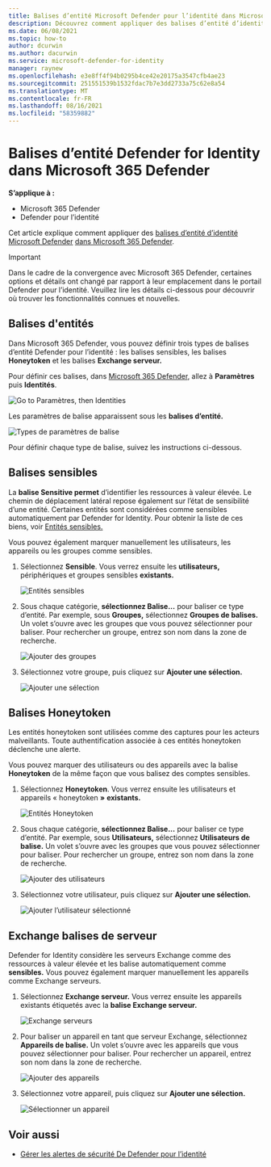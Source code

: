 ```yaml
---
title: Balises d’entité Microsoft Defender pour l’identité dans Microsoft 365 Defender
description: Découvrez comment appliquer des balises d’entité d’identité Microsoft Defender dans Microsoft 365 Defender
ms.date: 06/08/2021
ms.topic: how-to
author: dcurwin
ms.author: dacurwin
ms.service: microsoft-defender-for-identity
manager: raynew
ms.openlocfilehash: e3e8ff4f94b0295b4ce42e20175a3547cfb4ae23
ms.sourcegitcommit: 251551539b1532fdac7b7e3dd2733a75c62e8a54
ms.translationtype: MT
ms.contentlocale: fr-FR
ms.lasthandoff: 08/16/2021
ms.locfileid: "58359882"
---
```

# <a name="defender-for-identity-entity-tags-in-microsoft-365-defender"></a>Balises d’entité Defender for Identity dans Microsoft 365 Defender

**S’applique à :**

- Microsoft 365 Defender
- Defender pour l’identité

Cet article explique comment appliquer des [balises d’entité d’identité Microsoft Defender](/defender-for-identity) [dans Microsoft 365 Defender](/microsoft-365/security/defender/overview-security-center).

>[!IMPORTANT]
>Dans le cadre de la convergence avec Microsoft 365 Defender, certaines options et détails ont changé par rapport à leur emplacement dans le portail Defender pour l’identité. Veuillez lire les détails ci-dessous pour découvrir où trouver les fonctionnalités connues et nouvelles.

## <a name="entity-tags"></a>Balises d'entités

Dans Microsoft 365 Defender, vous pouvez définir trois types de balises d’entité Defender pour l’identité : les balises sensibles, les balises **Honeytoken** et les balises **Exchange serveur.**

Pour définir ces balises, dans [Microsoft 365 Defender](https://security.microsoft.com/), allez à **Paramètres** puis **Identités**.

![Go to Paramètres, then Identities](../../media/defender-identity/settings-identities.png)

Les paramètres de balise apparaissent sous les **balises d’entité.**

![Types de paramètres de balise](../../media/defender-identity/tag-settings.png)

Pour définir chaque type de balise, suivez les instructions ci-dessous.

## <a name="sensitive--tags"></a>Balises sensibles

La **balise Sensitive permet** d’identifier les ressources à valeur élevée. Le chemin de déplacement latéral repose également sur l’état de sensibilité d’une entité. Certaines entités sont considérées comme sensibles automatiquement par Defender for Identity. Pour obtenir la liste de ces biens, voir [Entités sensibles.](/defender-for-identity/manage-sensitive-honeytoken-accounts#sensitive-entities)

Vous pouvez également marquer manuellement les utilisateurs, les appareils ou les groupes comme sensibles.

1. Sélectionnez **Sensible**. Vous verrez ensuite les **utilisateurs,** périphériques et groupes sensibles **existants.** 

    ![Entités sensibles](../../media/defender-identity/sensitive-entities.png)

1. Sous chaque catégorie, **sélectionnez Balise...** pour baliser ce type d’entité. Par exemple, sous **Groupes,** sélectionnez **Groupes de balises.** Un volet s’ouvre avec les groupes que vous pouvez sélectionner pour baliser. Pour rechercher un groupe, entrez son nom dans la zone de recherche.

    ![Ajouter des groupes](../../media/defender-identity/add-groups.png)

1. Sélectionnez votre groupe, puis cliquez sur **Ajouter une sélection.**

    ![Ajouter une sélection](../../media/defender-identity/add-selection.png)

## <a name="honeytoken-tags"></a>Balises Honeytoken

Les entités honeytoken sont utilisées comme des captures pour les acteurs malveillants. Toute authentification associée à ces entités honeytoken déclenche une alerte.

Vous pouvez marquer des utilisateurs ou des appareils avec la balise **Honeytoken** de la même façon que vous balisez des comptes sensibles.

1. Sélectionnez **Honeytoken**. Vous verrez ensuite les utilisateurs et appareils « honeytoken **»** **existants.**

    ![Entités Honeytoken](../../media/defender-identity/honeytoken-entities.png)

1. Sous chaque catégorie, **sélectionnez Balise...** pour baliser ce type d’entité. Par exemple, sous **Utilisateurs,** sélectionnez **Utilisateurs de balise.** Un volet s’ouvre avec les groupes que vous pouvez sélectionner pour baliser. Pour rechercher un groupe, entrez son nom dans la zone de recherche.

    ![Ajouter des utilisateurs](../../media/defender-identity/add-users.png)

1. Sélectionnez votre utilisateur, puis cliquez sur **Ajouter une sélection.**

    ![Ajouter l’utilisateur sélectionné](../../media/defender-identity/add-selected-user.png)

## <a name="exchange-server-tags"></a>Exchange balises de serveur

Defender for Identity considère les serveurs Exchange comme des ressources à valeur élevée et les balise automatiquement comme **sensibles.** Vous pouvez également marquer manuellement les appareils comme Exchange serveurs.

1. Sélectionnez **Exchange serveur.** Vous verrez ensuite les appareils existants étiquetés avec la **balise Exchange serveur.**

    ![Exchange serveurs](../../media/defender-identity/exchange-servers.png)

1. Pour baliser un appareil en tant que serveur Exchange, sélectionnez **Appareils de balise.**  Un volet s’ouvre avec les appareils que vous pouvez sélectionner pour baliser. Pour rechercher un appareil, entrez son nom dans la zone de recherche.

    ![Ajouter des appareils](../../media/defender-identity/add-devices.png)

1. Sélectionnez votre appareil, puis cliquez sur **Ajouter une sélection.**

    ![Sélectionner un appareil](../../media/defender-identity/select-device.png)

## <a name="see-also"></a>Voir aussi

- [Gérer les alertes de sécurité De Defender pour l’identité](manage-security-alerts.md)

